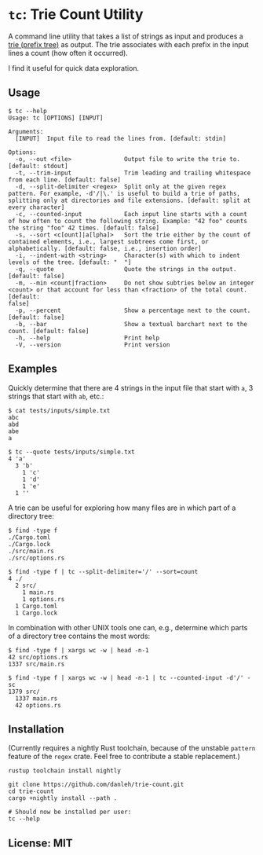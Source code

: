 # `tc`: Trie Count Utility

A command line utility that takes a list of strings as input and produces a [trie (prefix tree)](https://en.wikipedia.org/wiki/Trie) as output.
The trie associates with each prefix in the input lines a count (how often it occurred).

I find it useful for quick data exploration.

## Usage

```
$ tc --help
Usage: tc [OPTIONS] [INPUT]

Arguments:
  [INPUT]  Input file to read the lines from. [default: stdin]

Options:
  -o, --out <file>               Output file to write the trie to. [default: stdout]
  -t, --trim-input               Trim leading and trailing whitespace from each line. [default: false]
  -d, --split-delimiter <regex>  Split only at the given regex pattern. For example, -d'/|\.' is useful to build a trie of paths, splitting only at directories and file extensions. [default: split at every character]
  -c, --counted-input            Each input line starts with a count of how often to count the following string. Example: "42 foo" counts the string "foo" 42 times. [default: false]
  -s, --sort <c[ount]|a[lpha]>   Sort the trie either by the count of contained elements, i.e., largest subtrees come first, or alphabetically. [default: false, i.e., insertion order]
  -i, --indent-with <string>     Character(s) with which to indent levels of the tree. [default: "  "]
  -q, --quote                    Quote the strings in the output. [default: false]
  -m, --min <count|fraction>     Do not show subtries below an integer <count> or that account for less than <fraction> of the total count. [default: 
false]
  -p, --percent                  Show a percentage next to the count. [default: false]
  -b, --bar                      Show a textual barchart next to the count. [default: false]
  -h, --help                     Print help
  -V, --version                  Print version
```

## Examples

Quickly determine that there are 4 strings in the input file that start with `a`, 3 strings that start with `ab`, etc.:

```
$ cat tests/inputs/simple.txt
abc
abd
abe
a

$ tc --quote tests/inputs/simple.txt
4 'a'
  3 'b'
    1 'c'
    1 'd'
    1 'e'
  1 ''
```

A trie can be useful for exploring how many files are in which part of a directory tree:

```
$ find -type f
./Cargo.toml
./Cargo.lock
./src/main.rs
./src/options.rs

$ find -type f | tc --split-delimiter='/' --sort=count
4 ./
  2 src/
    1 main.rs
    1 options.rs
  1 Cargo.toml
  1 Cargo.lock
```

In combination with other UNIX tools one can, e.g., determine which parts of a directory tree contains the most words:

```
$ find -type f | xargs wc -w | head -n-1
42 src/options.rs
1337 src/main.rs

$ find -type f | xargs wc -w | head -n-1 | tc --counted-input -d'/' -sc
1379 src/
  1337 main.rs
  42 options.rs
```

## Installation

(Currently requires a nightly Rust toolchain, because of the unstable `pattern` feature of the `regex` crate. Feel free to contribute a stable replacement.)

```
rustup toolchain install nightly

git clone https://github.com/danleh/trie-count.git
cd trie-count
cargo +nightly install --path .

# Should now be installed per user:
tc --help
```

## License: MIT